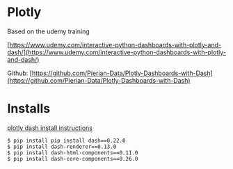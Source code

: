 # Plotly 

Based on the udemy training


[https://www.udemy.com/interactive-python-dashboards-with-plotly-and-dash/](https://www.udemy.com/interactive-python-dashboards-with-plotly-and-dash/)

Github:
[https://github.com/Pierian-Data/Plotly-Dashboards-with-Dash](https://github.com/Pierian-Data/Plotly-Dashboards-with-Dash)

# Installs
[plotly dash install instructions ](https://dash.plot.ly/installation)

```
$ pip install pip install dash==0.22.0
$ pip install dash-renderer==0.13.0
$ pip install dash-html-components==0.11.0
$ pip install dash-core-components==0.26.0
```
